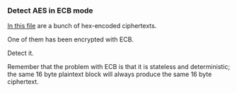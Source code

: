 ### Detect AES in ECB mode

[In this file](/static/challenge-data/8.txt) are a bunch of hex-encoded
ciphertexts.

One of them has been encrypted with ECB.

Detect it.

Remember that the problem with ECB is that it is stateless and deterministic;
the same 16 byte plaintext block will always produce the same 16 byte
ciphertext.
